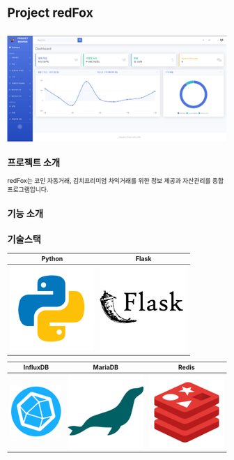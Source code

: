 # Project redFox

<p align="center">
  <br>
  <img src="./images/redfox/main.png">
  <br>
</p>

## 프로젝트 소개
redFox는 코인 자동거래, 김치프리미엄 차익거래를 위한 정보 제공과 자산관리를 종합 프로그램입니다.

## 기능 소개

## 기술스택


| Python | Flask |
| :--------: | :--------: |
| ![python] | ![flask] |

| InfluxDB | MariaDB |  Redis |
| :--------: | :--------: | :------: |
|   ![influxdb]    |   ![mariadb]    | ![redis] |

<!-- 아이콘 -->

[python]: /images/skill/python.svg
[flask]: /images/skill/flask.svg

[influxdb]: /images/skill/influxdb.svg
[mariadb]: /images/skill/mariadb.svg
[redis]: /images/skill/redis.svg
